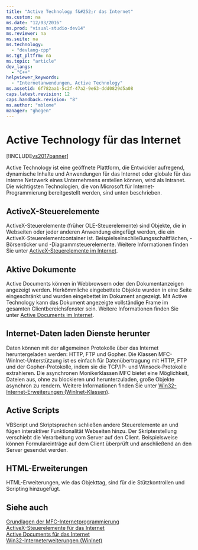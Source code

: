 ```yaml
---
title: "Active Technology f&#252;r das Internet"
ms.custom: na
ms.date: "12/03/2016"
ms.prod: "visual-studio-dev14"
ms.reviewer: na
ms.suite: na
ms.technology: 
  - "devlang-cpp"
ms.tgt_pltfrm: na
ms.topic: "article"
dev_langs: 
  - "C++"
helpviewer_keywords: 
  - "Internetanwendungen, Active Technology"
ms.assetid: 6f782aa1-5c2f-47a2-9e63-ddd0829d5a08
caps.latest.revision: 12
caps.handback.revision: "8"
ms.author: "mblome"
manager: "ghogen"
---
```

# Active Technology f&#252;r das Internet
[!INCLUDE[vs2017banner](../assembler/inline/includes/vs2017banner.md)]

Active Technology ist eine geöffnete Plattform, die Entwickler aufregend, dynamische Inhalte und Anwendungen für das Internet oder globale für das interne Netzwerk eines Unternehmens erstellen können, wird als Intranet.  Die wichtigsten Technologien, die von Microsoft für Internet\-Programmierung bereitgestellt werden, sind unten beschrieben.  
  
## ActiveX\-Steuerelemente  
 ActiveX\-Steuerelemente \(früher OLE\-Steuerelemente\) sind Objekte, die in Webseiten oder jeder anderen Anwendung eingefügt werden, die ein ActiveX\-Steuerelementcontainer ist.  Beispielseinschließungsschaltflächen, \-Börsenticker und \-Diagrammsteuerelemente.  Weitere Informationen finden Sie unter [ActiveX\-Steuerelemente im Internet](../mfc/activex-controls-on-the-internet.md).  
  
## Aktive Dokumente  
 Active Documents können in Webbrowsern oder den Dokumentanzeigen angezeigt werden.  Herkömmliche eingebettete Objekte wurden in eine Seite eingeschränkt und wurden eingebettet im Dokument angezeigt.  Mit Active Technology kann das Dokument angezeigte vollständige Frame im gesamten Clientbereichsfenster sein.  Weitere Informationen finden Sie unter [Active Documents im Internet](../mfc/active-documents-on-the-internet.md).  
  
## Internet\-Daten laden Dienste herunter  
 Daten können mit der allgemeinen Protokolle über das Internet heruntergeladen werden: HTTP, FTP und Gopher.  Die Klassen MFC\-WinInet\-Unterstützung ist es einfach für Datenübertragung mit HTTP, FTP und der Gopher\-Protokolle, indem sie die TCP\/IP\- und Winsock\-Protokolle extrahieren.  Die asynchronen Monikerklassen MFC bietet eine Möglichkeit, Dateien aus, ohne zu blockieren und herunterzuladen, große Objekte asynchron zu rendern.  Weitere Informationen finden Sie unter [Win32\-Internet\-Erweiterungen \(WinInet\-Klassen\)](../mfc/win32-internet-extensions-wininet.md).  
  
## Active Scripts  
 VBScript und Skriptsprachen schließen andere Steuerelemente an und fügen interaktiver Funktionalität Webseiten hinzu.  Der Skripterstellung verschiebt die Verarbeitung vom Server auf den Client.  Beispielsweise können Formulareinträge auf dem Client überprüft und anschließend an den Server gesendet werden.  
  
## HTML\-Erweiterungen  
 HTML\-Erweiterungen, wie das Objekttag, sind für die Stützkontrollen und Scripting hinzugefügt.  
  
## Siehe auch  
 [Grundlagen der MFC\-Internetprogrammierung](../mfc/mfc-internet-programming-basics.md)   
 [ActiveX\-Steuerelemente für das Internet](../mfc/activex-controls-on-the-internet.md)   
 [Active Documents für das Internet](../mfc/active-documents-on-the-internet.md)   
 [Win32\-Interneterweiterungen \(WinInet\)](../mfc/win32-internet-extensions-wininet.md)